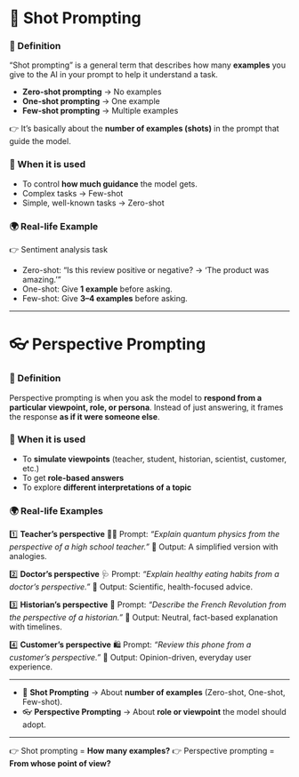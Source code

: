 # 🎯 **Shot Prompting**

### 📌 Definition

“Shot prompting” is a general term that describes how many **examples** you give to the AI in your prompt to help it understand a task.

* **Zero-shot prompting** → No examples
* **One-shot prompting** → One example
* **Few-shot prompting** → Multiple examples

👉 It’s basically about the **number of examples (shots)** in the prompt that guide the model.

### 📍 When it is used

* To control **how much guidance** the model gets.
* Complex tasks → Few-shot
* Simple, well-known tasks → Zero-shot

### 🌍 Real-life Example

👉 Sentiment analysis task

* Zero-shot: “Is this review positive or negative? → ‘The product was amazing.’”
* One-shot: Give **1 example** before asking.
* Few-shot: Give **3–4 examples** before asking.

---

# 👓 **Perspective Prompting**

### 📌 Definition

Perspective prompting is when you ask the model to **respond from a particular viewpoint, role, or persona**.
Instead of just answering, it frames the response **as if it were someone else**.

### 📍 When it is used

* To **simulate viewpoints** (teacher, student, historian, scientist, customer, etc.)
* To get **role-based answers**
* To explore **different interpretations of a topic**

### 🌍 Real-life Examples

1️⃣ **Teacher’s perspective** 👩‍🏫
Prompt: *“Explain quantum physics from the perspective of a high school teacher.”*
📌 Output: A simplified version with analogies.

2️⃣ **Doctor’s perspective** 🩺
Prompt: *“Explain healthy eating habits from a doctor’s perspective.”*
📌 Output: Scientific, health-focused advice.

3️⃣ **Historian’s perspective** 📜
Prompt: *“Describe the French Revolution from the perspective of a historian.”*
📌 Output: Neutral, fact-based explanation with timelines.

4️⃣ **Customer’s perspective** 🛍️
Prompt: *“Review this phone from a customer’s perspective.”*
📌 Output: Opinion-driven, everyday user experience.

---

* 🎯 **Shot Prompting** → About **number of examples** (Zero-shot, One-shot, Few-shot).
* 👓 **Perspective Prompting** → About **role or viewpoint** the model should adopt.

---

👉 Shot prompting = **How many examples?**
👉 Perspective prompting = **From whose point of view?**
